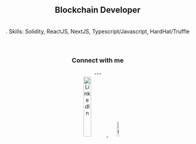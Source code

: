 <div dir="auto" align="center">
        <h2>Blockchain Developer</h2>
        <br>
        <div>. Skills: Solidity, ReactJS, NextJS, Typescript/Javascript, HardHat/Truffle</div>
        <br>
</div>

<div dir="auto" align="center">
        <br>
        <h3>Connect with me</h3>
        ---
        <br>
</div>

<div dir="auto" align="center">
        <a href="https://www.linkedin.com/in/julienc82/" target="_blank"><img src="https://i.postimg.cc/J0dqMgHP/Pik-Png-com-linkedin-png-533498.png" alt="LinkedIn" style="width: 20%;">
        </a> <a hreft="https://twitter.com/cryptoposito" target="_blank"><img src="https://i.postimg.cc/J4kJstf1/Pik-Png-com-twitter-bird-png-1809210.png" alt="twitter" style="width: 10%"

</div>
